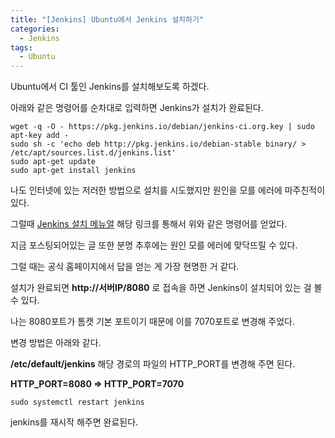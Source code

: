 ```yaml
---
title: "[Jenkins] Ubuntu에서 Jenkins 설치하기"
categories: 
  - Jenkins
tags:
  - Ubuntu
---
```


Ubuntu에서 CI 툴인 Jenkins를 설치해보도록 하겠다.

아래와 같은 명령어를 순차대로 입력하면 Jenkins가 설치가 완료된다.

```shell
wget -q -O - https://pkg.jenkins.io/debian/jenkins-ci.org.key | sudo apt-key add -
sudo sh -c 'echo deb http://pkg.jenkins.io/debian-stable binary/ > /etc/apt/sources.list.d/jenkins.list'
sudo apt-get update
sudo apt-get install jenkins
```

나도 인터넷에 있는 저러한 방법으로 설치를 시도했지만 원인을 모를 에러에 마주친적이있다.

그럴때 [Jenkins 설치 메뉴얼](https://wiki.jenkins.io/display/JENKINS/Installing+Jenkins+on+Ubuntu) 해당 링크를 통해서 위와 같은 명령어를 얻었다.

지금 포스팅되어있는 글 또한 분명 추후에는 원인 모를 에러에 맞닥뜨릴 수 있다.

그럴 때는 공식 홈페이지에서 답을 얻는 게 가장 현명한 거 같다.

설치가 완료되면 **http://서버IP/8080** 로 접속을 하면 Jenkins이 설치되어 있는 걸 볼 수 있다.

나는 8080포트가 톰캣 기본 포트이기 때문에 이를 7070포트로 변경해 주었다.

변경 방법은 아래와 같다.

**/etc/default/jenkins** 해당 경로의 파일의 HTTP_PORT를 변경해 주면 된다.

**HTTP_PORT=8080 => HTTP_PORT=7070**

```
sudo systemctl restart jenkins
```

jenkins를 재시작 해주면 완료된다.